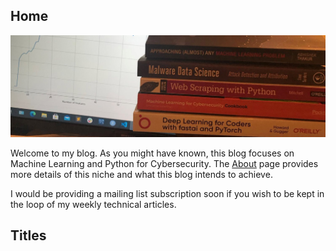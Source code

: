 
## Home
![](images/blogimage.JPG)

Welcome to my blog. As you might have known, this blog focuses on Machine Learning and Python for Cybersecurity. 
The [About](https://semiu.github.io/about.html) page provides more details of this niche and what this blog intends to achieve. 

I would be providing a mailing list subscription soon if you wish to be kept in the loop of my weekly technical articles.

## Titles

